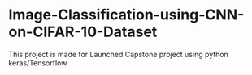 # Image-Classification-using-CNN-on-CIFAR-10-Dataset
This project is made for Launched Capstone project using python keras/Tensorflow
